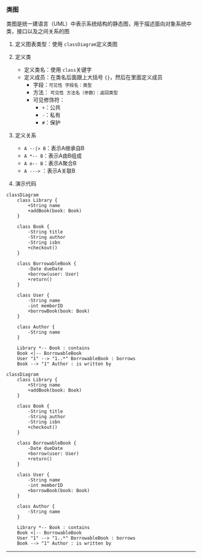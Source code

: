 ### 类图

类图是统一建语言（UML）中表示系统结构的静态图，用于描述面向对象系统中类，接口以及之间关系的图  

1. 定义图表类型：使用 `classDiagram`定义类图

2. 定义类
	- 定义类名：使用 `class`关键字
	- 定义成员：在类名后面跟上大括号 `{}`，然后在里面定义成员  
		- 字段：`可见性 字段名：类型`
		- 方法： `可见性 方法名（参数）：返回类型`
		- 可见修饰符：
			- `+`：公共
			- `-`：私有
			- `#`：保护

3. 定义关系
	- `A --|> B`：表示A继承自B
	- `A *-- B`：表示A由B组成
	- `A o-- B`：表示A聚合B
	- `A --->` ：表示A关联B

4. 演示代码

```
classDiagram
    class Library {
        +String name
        +addBook(book: Book)
    }

    class Book {
        -String title
        -String author
        -String isbn
        +checkout()
    }

    class BorrowableBook {
        -Date dueDate
        +borrow(user: User)
        +return()
    }

    class User {
        -String name
        -int memberID
        +borrowBook(book: Book)
    }
    
    class Author {
        -String name
    }

    Library *-- Book : contains
    Book <|-- BorrowableBook
    User "1" --> "1..*" BorrowableBook : borrows
    Book --> "1" Author : is written by
```

```mermaid
classDiagram
    class Library {
        +String name
        +addBook(book: Book)
    }

    class Book {
        -String title
        -String author
        -String isbn
        +checkout()
    }

    class BorrowableBook {
        -Date dueDate
        +borrow(user: User)
        +return()
    }

    class User {
        -String name
        -int memberID
        +borrowBook(book: Book)
    }
    
    class Author {
        -String name
    }

    Library *-- Book : contains
    Book <|-- BorrowableBook
    User "1" --> "1..*" BorrowableBook : borrows
    Book --> "1" Author : is written by
```

---
